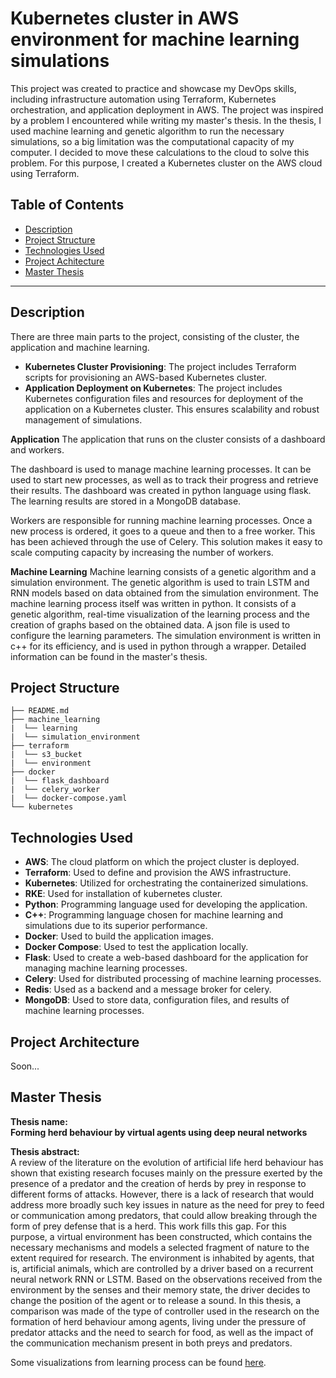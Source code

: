 
# Kubernetes cluster in AWS environment for machine learning simulations

This project was created to practice and showcase my DevOps skills, including infrastructure automation using Terraform, Kubernetes orchestration, and application deployment in AWS.
The project was inspired by a problem I encountered while writing my master's thesis. In the thesis, I used machine learning and genetic algorithm to run the necessary simulations, so a big limitation was the computational capacity of my computer. I decided to move these calculations to the cloud to solve this problem. For this purpose, I created a Kubernetes cluster on the AWS cloud using Terraform.

## Table of Contents

- [Description](#description)
- [Project Structure](#project-structure)
- [Technologies Used](#technologies-used)
- [Project Achitecture](#project-architecture)
- [Master Thesis](#master-thesis)
---

## Description

There are three main parts to the project, consisting of the cluster, the application and machine learning.

- **Kubernetes Cluster Provisioning**: The project includes Terraform scripts for provisioning an AWS-based Kubernetes cluster.
- **Application Deployment on Kubernetes**: The project includes Kubernetes configuration files and resources for deployment of the application on a Kubernetes cluster. This ensures scalability and robust management of simulations.

**Application**
The application that runs on the cluster consists of a dashboard and workers.

The dashboard is used to manage machine learning processes. It can be used to start new processes, as well as to track their progress and retrieve their results.
The dashboard was created in python language using flask. The learning results are stored in a MongoDB database.

Workers are responsible for running machine learning processes. Once a new process is ordered, it goes to a queue and then to a free worker. This has been achieved through the use of Celery. This solution makes it easy to scale computing capacity by increasing the number of workers.

**Machine Learning**
Machine learning consists of a genetic algorithm and a simulation environment. The genetic algorithm is used to train LSTM and RNN models based on data obtained from the simulation environment.
The machine learning process itself was written in python. It consists of a genetic algorithm, real-time visualization of the learning process and the creation of graphs based on the obtained data.
A json file is used to configure the learning parameters.
The simulation environment is written in c++ for its efficiency, and is used in python through a wrapper.
Detailed information can be found in the master's thesis.

## Project Structure
```
├── README.md
├── machine_learning
|  └── learning
|  └── simulation_environment
├── terraform
|  └── s3_bucket
|  └── environment
├── docker
|  └── flask_dashboard
|  └── celery_worker
|  └── docker-compose.yaml
└── kubernetes
```

## Technologies Used

- **AWS**: The cloud platform on which the project cluster is deployed.
- **Terraform**: Used to define and provision the AWS infrastructure.
- **Kubernetes**: Utilized for orchestrating the containerized simulations.
- **RKE**: Used for installation of kubernetes cluster.
- **Python**: Programming language used for developing the application.
- **C++**: Programming language chosen for machine learning and simulations due to its superior performance.
- **Docker**: Used to build the application images.
- **Docker Compose**: Used to test the application locally.
- **Flask**: Used to create a web-based dashboard for the application for managing machine learning processes.
- **Celery**: Used for distributed processing of machine learning processes.
- **Redis**: Used as a backend and a message broker for celery.
- **MongoDB**: Used to store data, configuration files, and results of machine learning processes.

## Project Architecture

Soon...

## Master Thesis

**Thesis name:<br>
Forming herd behaviour by virtual agents using deep neural networks**

**Thesis abstract:**<br>
A review of the literature on the evolution of artificial life herd behaviour has shown that
existing research focuses mainly on the pressure exerted by the presence of a predator and the
creation of herds by prey in response to different forms of attacks. However, there is a lack of
research that would address more broadly such key issues in nature as the need for prey to feed or
communication among predators, that could allow breaking through the form of prey defense
that is a herd.
This work fills this gap. For this purpose, a virtual environment has been constructed, which
contains the necessary mechanisms and models a selected fragment of nature to the extent
required for research. The environment is inhabited by agents, that is, artificial animals, which
are controlled by a driver based on a recurrent neural network RNN or LSTM. Based on the
observations received from the environment by the senses and their memory state, the driver
decides to change the position of the agent or to release a sound.
In this thesis, a comparison was made of the type of controller used in the research on the
formation of herd behaviour among agents, living under the pressure of predator attacks and the
need to search for food, as well as the impact of the communication mechanism present in both
preys and predators.

Some visualizations from learning process can be found [here](http://bit.ly/praca_magisterska_adrian_slimak).
